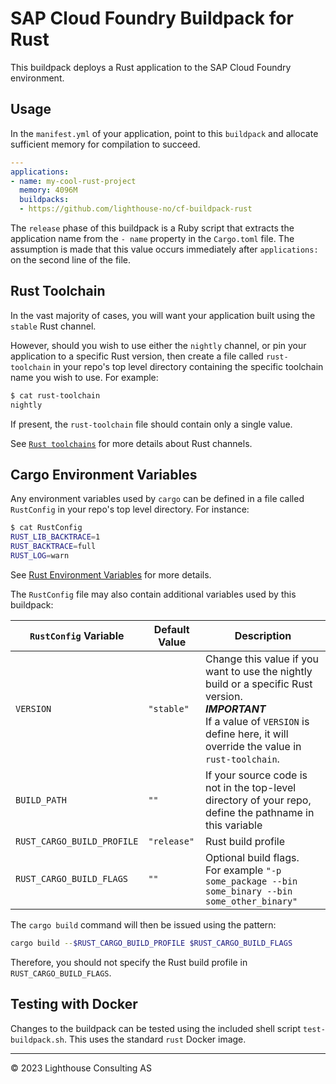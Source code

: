 # SAP Cloud Foundry Buildpack for Rust

This buildpack deploys a Rust application to the SAP Cloud Foundry environment.

## Usage

In the `manifest.yml` of your application, point to this `buildpack` and allocate sufficient memory for compilation to succeed.

```yaml
---
applications:
- name: my-cool-rust-project
  memory: 4096M
  buildpacks:
  - https://github.com/lighthouse-no/cf-buildpack-rust
```

The `release` phase of this buildpack is a Ruby script that extracts the application name from the `- name` property in the `Cargo.toml` file.
The assumption is made that this value occurs immediately after `applications:` on the second line of the file.

## Rust Toolchain

In the vast majority of cases, you will want your application built using the `stable` Rust channel.

However, should you wish to use either the `nightly` channel, or pin your application to a specific Rust version, then create a file called `rust-toolchain` in your repo's top level directory containing the specific toolchain name you wish to use.
For example:

```sh
$ cat rust-toolchain
nightly
```

If present, the `rust-toolchain` file should contain only a single value.

See [`Rust toolchains`](https://rust-lang.github.io/rustup/concepts/toolchains.html) for more details about Rust channels.

## Cargo Environment Variables

Any environment variables used by `cargo` can be defined in a file called `RustConfig` in your repo's top level directory.
For instance:

```sh
$ cat RustConfig
RUST_LIB_BACKTRACE=1
RUST_BACKTRACE=full
RUST_LOG=warn
```

See [Rust Environment Variables](https://rust-lang.github.io/rustup/environment-variables.html) for more details.

The `RustConfig` file may also contain additional variables used by this buildpack:

| `RustConfig` Variable | Default Value | Description
|---|---|---
| `VERSION` | `"stable"` | Change this value if you want to use the nightly build or a specific Rust version.<br>***IMPORTANT***<br>If a value of `VERSION` is define here, it will override the value in `rust-toolchain`.
| `BUILD_PATH` | `""` | If your source code is not in the top-level directory of your repo, define the pathname in this variable
| `RUST_CARGO_BUILD_PROFILE` | `"release"` | Rust build profile
| `RUST_CARGO_BUILD_FLAGS` | `""` | Optional build flags.<br>For example `"-p some_package --bin some_binary --bin some_other_binary"`

The `cargo build` command will then be issued using the pattern:

```sh
cargo build --$RUST_CARGO_BUILD_PROFILE $RUST_CARGO_BUILD_FLAGS
```

Therefore, you should not specify the Rust build profile in `RUST_CARGO_BUILD_FLAGS`.

## Testing with Docker

Changes to the buildpack can be tested using the included shell script `test-buildpack.sh`.
This uses the standard `rust` Docker image.

-----
&copy; 2023 Lighthouse Consulting AS
